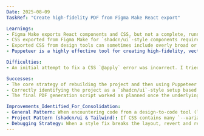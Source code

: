 ```yaml
---
Date: 2025-08-09
TaskRef: "Create high-fidelity PDF from Figma Make React export"

Learnings:
- Figma Make exports React components and CSS, but not a complete, runnable project structure. It omits `package.json`, build tool configs (e.g., `vite.config.ts`), and other scaffolding.
- CSS exported from Figma Make for `shadcn/ui`-style components requires a detailed `tailwind.config.js`. The theme must be extended to map the CSS variables (e.g., `--border`, `--background`) to Tailwind's theme keys (e.g., `colors.border`, `colors.background`). A default Tailwind config is insufficient.
- Exported CSS from design tools can sometimes include overly broad or faulty global CSS rules (e.g., applying styles to the `*` selector). These may need to be removed entirely rather than fixed, to allow component-level styles to apply correctly.
- Puppeteer is a highly effective tool for creating high-fidelity, vector-perfect PDFs from web pages, preserving gradients, fonts, and layout accurately. Using `waitUntil: 'networkidle0'` and a small extra delay helps ensure all dynamic content and scripts have finished before printing.

Difficulties:
- An initial attempt to fix a CSS `@apply` error was incorrect. I tried to simplify a custom class (`@apply border-border`) to a standard one (`@apply border`), which broke the layout. The user's visual feedback was essential to understanding the required subtlety. The correct fix was to configure Tailwind to understand the custom class definitions and then remove a faulty global style override.

Successes:
- The core strategy of rebuilding the project and then using Puppeteer was correct and successful.
- Correctly identifying the project as a `shadcn/ui`-style setup based on the CSS variables and file structure was the key to solving the configuration problems.
- The final PDF generation script worked as planned once the underlying web application was rendering correctly.

Improvements_Identified_For_Consolidation:
- General Pattern: When encountering code from a design-to-code tool (like Figma Make), suspect a missing or incomplete project scaffold. Prioritize creating a valid `package.json` and build configuration first.
- Project Pattern (shadcn/ui & Tailwind): If CSS contains many `--variable` definitions for colors and spacing, and the file structure includes `components/ui`, check for a `shadcn/ui`-style setup. Ensure `tailwind.config.js` is fully configured to map these variables and that the `tailwindcss-animate` plugin is present.
- Debugging Strategy: When a style fix breaks the layout, revert and reconsider. A faulty global style (`*`) is a common culprit in generated code and removing it is often the correct solution.
---
```

